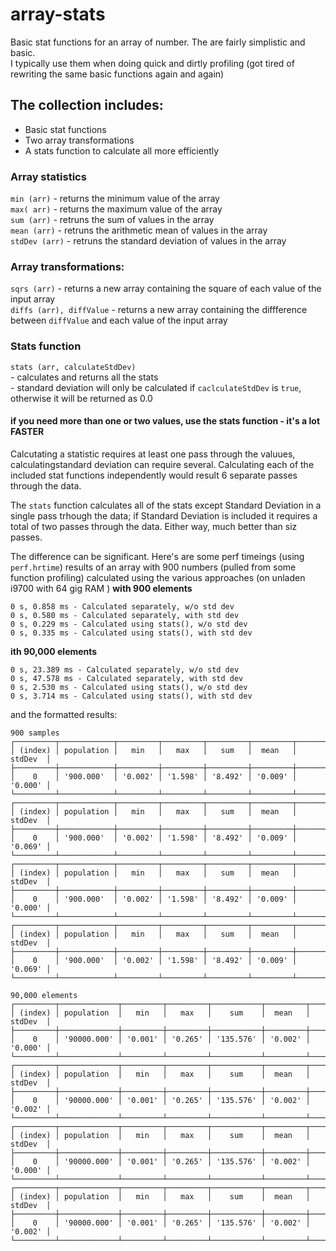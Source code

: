 # array-stats
Basic stat functions for an array of number. 
The are fairly simplistic and basic.  
I typically use them when doing quick and dirtly profiling (got tired of rewriting the same basic functions again and again)  
  
## The collection includes:  
* Basic stat functions  
* Two array transformations  
* A stats function to calculate all more efficiently  
  
### Array statistics  
`min (arr)`   - returns the minimum value of the array  
`max( arr)`   - returns the maximum value of the array  
`sum (arr)`   - retruns the sum of values in the array  
`mean (arr)`  - retruns the arithmetic mean of values in the array  
`stdDev (arr)` - retruns the standard deviation of values in the array  

### Array transformations:
`sqrs (arr)`  - returns a new array containing the square of each value of the input array  
`diffs (arr), diffValue`   - returns a new array containing the diffference between `diffValue` and each value of the input array  

### Stats function  
`stats (arr, calculateStdDev)`  
    - calculates and returns all the stats  
    - standard deviation will only be calculated if `caclculateStdDev` is `true`, otherwise it will be returned as 0.0  
#### if you need more than one or two values, use the stats function - it's a lot FASTER     
Calcutating a statistic requires at least one pass through the valuues,  calculatingstandard deviation can require several.
Calculating each of the included stat functions independently would result 6 separate passes through the data.

The `stats` function calculates all of the stats except Standard Deviation in a single pass trhough the data; if Standard Deviation is included it requires a total of two passes through the data. Either way, much better than siz passes.  


The difference can be significant. 
Here's are some perf timeings (using `perf.hrtime`) results of an array with 900 numbers (pulled from some function profiling) calculated using the various approaches  (on unladen i9700 with 64 gig RAM )
__with 900 elements__  
```
0 s, 0.858 ms - Calculated separately, w/o std dev
0 s, 0.580 ms - Calculated separately, with std dev
0 s, 0.229 ms - Calculated using stats(), w/o std dev
0 s, 0.335 ms - Calculated using stats(), with std dev
```  
__ith 90,000 elements__   
```
0 s, 23.389 ms - Calculated separately, w/o std dev
0 s, 47.578 ms - Calculated separately, with std dev
0 s, 2.530 ms - Calculated using stats(), w/o std dev
0 s, 3.714 ms - Calculated using stats(), with std dev
```



and the formatted results:  
```
900 samples
┌─────────┬────────────┬─────────┬─────────┬─────────┬─────────┬─────────┐
│ (index) │ population │   min   │   max   │   sum   │  mean   │ stdDev  │
├─────────┼────────────┼─────────┼─────────┼─────────┼─────────┼─────────┤
│    0    │ '900.000'  │ '0.002' │ '1.598' │ '8.492' │ '0.009' │ '0.000' │
└─────────┴────────────┴─────────┴─────────┴─────────┴─────────┴─────────┘
┌─────────┬────────────┬─────────┬─────────┬─────────┬─────────┬─────────┐
│ (index) │ population │   min   │   max   │   sum   │  mean   │ stdDev  │
├─────────┼────────────┼─────────┼─────────┼─────────┼─────────┼─────────┤
│    0    │ '900.000'  │ '0.002' │ '1.598' │ '8.492' │ '0.009' │ '0.069' │
└─────────┴────────────┴─────────┴─────────┴─────────┴─────────┴─────────┘
┌─────────┬────────────┬─────────┬─────────┬─────────┬─────────┬─────────┐
│ (index) │ population │   min   │   max   │   sum   │  mean   │ stdDev  │
├─────────┼────────────┼─────────┼─────────┼─────────┼─────────┼─────────┤
│    0    │ '900.000'  │ '0.002' │ '1.598' │ '8.492' │ '0.009' │ '0.000' │
└─────────┴────────────┴─────────┴─────────┴─────────┴─────────┴─────────┘
┌─────────┬────────────┬─────────┬─────────┬─────────┬─────────┬─────────┐
│ (index) │ population │   min   │   max   │   sum   │  mean   │ stdDev  │
├─────────┼────────────┼─────────┼─────────┼─────────┼─────────┼─────────┤
│    0    │ '900.000'  │ '0.002' │ '1.598' │ '8.492' │ '0.009' │ '0.069' │
└─────────┴────────────┴─────────┴─────────┴─────────┴─────────┴─────────┘

90,000 elements
┌─────────┬─────────────┬─────────┬─────────┬───────────┬─────────┬─────────┐
│ (index) │ population  │   min   │   max   │    sum    │  mean   │ stdDev  │
├─────────┼─────────────┼─────────┼─────────┼───────────┼─────────┼─────────┤
│    0    │ '90000.000' │ '0.001' │ '0.265' │ '135.576' │ '0.002' │ '0.000' │
└─────────┴─────────────┴─────────┴─────────┴───────────┴─────────┴─────────┘
┌─────────┬─────────────┬─────────┬─────────┬───────────┬─────────┬─────────┐
│ (index) │ population  │   min   │   max   │    sum    │  mean   │ stdDev  │
├─────────┼─────────────┼─────────┼─────────┼───────────┼─────────┼─────────┤
│    0    │ '90000.000' │ '0.001' │ '0.265' │ '135.576' │ '0.002' │ '0.002' │
└─────────┴─────────────┴─────────┴─────────┴───────────┴─────────┴─────────┘
┌─────────┬─────────────┬─────────┬─────────┬───────────┬─────────┬─────────┐
│ (index) │ population  │   min   │   max   │    sum    │  mean   │ stdDev  │
├─────────┼─────────────┼─────────┼─────────┼───────────┼─────────┼─────────┤
│    0    │ '90000.000' │ '0.001' │ '0.265' │ '135.576' │ '0.002' │ '0.000' │
└─────────┴─────────────┴─────────┴─────────┴───────────┴─────────┴─────────┘
┌─────────┬─────────────┬─────────┬─────────┬───────────┬─────────┬─────────┐
│ (index) │ population  │   min   │   max   │    sum    │  mean   │ stdDev  │
├─────────┼─────────────┼─────────┼─────────┼───────────┼─────────┼─────────┤
│    0    │ '90000.000' │ '0.001' │ '0.265' │ '135.576' │ '0.002' │ '0.002' │
└─────────┴─────────────┴─────────┴─────────┴───────────┴─────────┴─────────┘
```

